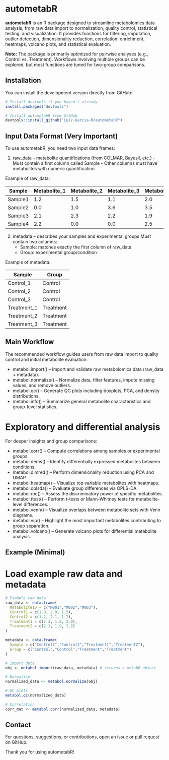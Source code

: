 # autometabR

<!-- badges: start --> <!-- badges: end -->

**autometabR** is an R package designed to streamline metabolomics data analysis, from raw data import to normalization, quality control, statistical testing, and visualization.
It provides functions for filtering, imputation, outlier detection, dimensionality reduction, correlation, enrichment, heatmaps, volcano plots, and statistical evaluation.

**Note:** The package is primarily optimized for pairwise analyses (e.g., Control vs. Treatment).
Workflows involving multiple groups can be explored, but most functions are tuned for two-group comparisons.

## Installation

You can install the development version directly from GitHub:

```r
# Install devtools if you haven't already
install.packages("devtools")

# Install autometabR from GitHub
devtools::install_github("Luiz-Garcia-R/autometabR")
```

## Input Data Format (Very Important)

To use autometabR, you need two input data frames:

  1. raw_data – metabolite quantifications (from COLMAR, Bayesil, etc.)
    - Must contain a first column called Sample
    - Other columns must have metabolites with numeric quantification
  
Example of raw_data:
    
| Sample       | Metabolite\_1 | Metabolite\_2 | Metabolite\_3 | Metabolite\_4 | Metabolite\_5 | Metabolite\_6 |
| ------------ | ----------    | ----------    | ----------    | ------------  | ------------  | ------------  |
| Sample1      | 1.2           | 1.5           | 1.1           | 2.0           | 2.1           | 0.0           |
| Sample2      | 0.0           | 1.0           | 3.6           | 3.5           | 3.7           | 0.0           |
| Sample3      | 2.1           | 2.3           | 2.2           | 1.9           | 0.0           | 0.0           |
| Sample4      | 2.2           | 0.0           | 0.0           | 2.5           | 0.0           | 0.0           |


  2. metadata – describes your samples and experimental groups
    Must contain two columns:
      - Sample: matches exactly the first column of raw_data
      - Group: experimental group/condition

Example of metadata:

| Sample       | Group     |
| ------------ | --------- |
| Control\_1   | Control   |
| Control\_2   | Control   |
| Control\_3   | Control   |
| Treatment\_1 | Treatment |
| Treatment\_2 | Treatment |
| Treatment\_3 | Treatment |

## Main Workflow

The recommended workflow guides users from raw data import to quality control and initial metabolite evaluation:
  - metabol.import() – Import and validate raw metabolomics data (raw_data + metadata).
  - metabol.normalize() – Normalize data, filter features, impute missing values, and remove outliers.
  - metabol.qc() – Generate QC plots including boxplots, PCA, and density distributions.
  - metabol.info() – Summarize general metabolite characteristics and group-level statistics.


# Exploratory and differential analysis
For deeper insights and group comparisons:
  - metabol.corr() – Compute correlations among samples or experimental groups.
  - metabol.dems() – Identify differentially expressed metabolites between conditions.
  - metabol.dimred() – Perform dimensionality reduction using PCA and UMAP.
  - metabol.heatmap() – Visualize top variable metabolites with heatmaps.
  - metabol.oplsda() – Evaluate group differences via OPLS-DA.
  - metabol.roc() – Assess the discriminatory power of specific metabolites.
  - metabol.ttest() – Perform t-tests or Mann-Whitney tests for metabolite-level differences.
  - metabol.venn() – Visualize overlaps between metabolite sets with Venn diagrams.
  - metabol.vip() – Highlight the most important metabolites contributing to group separation.
  - metabol.volcano() – Generate volcano plots for differential metabolite analysis.


## Example (Minimal)

# Load example raw data and metadata

```r
# Example raw data
raw_data <- data.frame(
  MetaboliteID = c("M001","M002","M003"),
  Control1 = c(1.0, 2.0, 1.5),
  Control2 = c(1.2, 2.1, 1.7),
  Treatment1 = c(2.3, 1.8, 2.0),
  Treatment2 = c(2.1, 1.9, 2.2)
)

metadata <- data.frame(
  Sample = c("Control1","Control2","Treatment1","Treatment2"),
  Group = c("Control","Control","Treatment","Treatment")
)

# Import data
obj <- metabol.import(raw_data, metadata) # returns a metabR object

# Normalize
normalized_data <- metabol.normalize(obj)

# QC plots
metabol.qc(normalized_data)

# Correlation
corr_mat <- metabol.corr(normalized_data, metadata)
```

## Contact

For questions, suggestions, or contributions, open an issue or pull request on GitHub.

Thank you for using autometabR!
